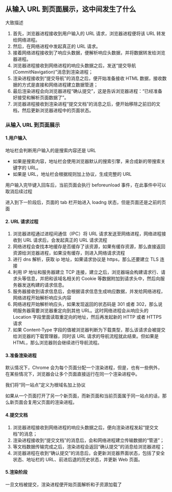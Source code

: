 ## 从输入 URL 到页面展示，这中间发生了什么

大致描述

1. 首先，浏览器进程接收到用户输入的 URL 请求，浏览器进程便将该 URL 转发给网络进程。
2. 然后，在网络进程中发起真正的 URL 请求。
3. 接着网络进程接收到了响应头数据，便解析响应头数据，并将数据转发给浏览器进程。
4. 浏览器进程接收到网络进程的响应头数据之后，发送“提交导航 (CommitNavigation)”消息到渲染进程；
5. 渲染进程接收到“提交导航”的消息之后，便开始准备接收 HTML 数据，接收数据的方式是直接和网络进程建立数据管道；
6. 最后渲染进程会向浏览器进程“确认提交”，这是告诉浏览器进程：“已经准备好接受和解析页面数据了”。
7. 浏览器进程接收到渲染进程“提交文档”的消息之后，便开始移除之前旧的文档，然后更新浏览器进程中的页面状态。

### 从输入 URL 到页面展示

#### 1.用户输入

地址栏会判断用户输入的是搜索内容还是 URL

- 如果是搜索内容，地址栏会使用浏览器默认的搜索引擎，来合成新的带搜索关键字的 URL。
- 如果是 URL，地址栏会根据规则加上协议，生成完整的 URL

用户输入完毕键入回车后，当前页面会执行 beforeunload 事件，在此事件中可以取消后续过程

进入到下一阶段后，页面的 tab 栏开始进入 loadng 状态，但是页面还是之前的页面

#### 2. URL 请求过程

1. 浏览器进程通过进程间通信（IPC）将 URL 请求发送至网络进程，网络进程接收到 URL 请求后，会发起真正的 URL 请求流程
2. 网络进程会查找本地缓存是否缓存了该资源，如果有缓存资源，那么直接返回资源给浏览器进程，如果没有缓存，则进入网络请求流程
3. 进行 dns 解析，获取 ip 地址，如果请求协议是 https，那么还要建立 TLS 连接
4. 利用 IP 地址和服务器建立 TCP 连接，建立之后，浏览器端会构建请求行、请求头等信息，并把和该域名相关的 Cookie 等数据附加到请求头中，然后向服务器发送构建的请求信息。
5. 服务器接收到请求信息后，会根据请求信息生成响应数据，并发给网络进程，网络进程开始解析响应头内容
6. 网络进程开始解析响应头，如果发现返回的状态码是 301 或者 302，那么说明服务器需要浏览器重定向到其他 URL。这时网络进程会从响应头的 Location 字段里面读取重定向的地址，然后再发起新的 HTTP 或者 HTTPS 请求
7. 如果 Content-Type 字段的值被浏览器判断为下载类型，那么该请求会被提交给浏览器的下载管理器，同时该 URL 请求的导航流程就此结束。但如果是 HTML，那么浏览器则会继续进行导航流程。

#### 3.准备渲染进程

默认情况下，Chrome 会为每个页面分配一个渲染进程，但是，也有一些例外，在某些情况下，浏览器会让多个页面直接运行在同一个渲染进程中。

我们将“同一站点”定义为根域名加上协议

如果从一个页面打开了另一个新页面，而新页面和当前页面属于同一站点的话，那么新页面会复用父页面的渲染进程。

#### 4.提交文档

1. 浏览器进程接收到网络进程的响应头数据之后，便向渲染进程发起“提交文档”的消息；
2. 渲染进程接收到“提交文档”的消息后，会和网络进程建立传输数据的“管道”；
3. 等文档数据传输完成之后，渲染进程会返回“确认提交”的消息给浏览器进程；
4. 浏览器进程在收到“确认提交”的消息后，会更新浏览器界面状态，包括了安全状态、地址栏的 URL、前进后退的历史状态，并更新 Web 页面。

#### 5.渲染阶段

一旦文档被提交，渲染进程便开始页面解析和子资源加载了

